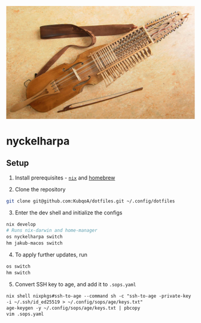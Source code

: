 ![Nyckelharpa](./nyckelharpa.jpg)

# nyckelharpa

## Setup
1. Install prerequisites - [`nix`](https://docs.determinate.systems/) and [homebrew](https://brew.sh)

2. Clone the repository
```sh
git clone git@github.com:KubqoA/dotfiles.git ~/.config/dotfiles
```

3. Enter the dev shell and initialize the configs
```sh
nix develop
# Runs nix-darwin and home-manager
os nyckelharpa switch
hm jakub-macos switch
```

4. To apply further updates, run
```sh
os switch
hm switch
```

5. Convert SSH key to age, and add it to `.sops.yaml`
```
nix shell nixpkgs#ssh-to-age --command sh -c "ssh-to-age -private-key -i ~/.ssh/id_ed25519 > ~/.config/sops/age/keys.txt"
age-keygen -y ~/.config/sops/age/keys.txt | pbcopy
vim .sops.yaml
```

